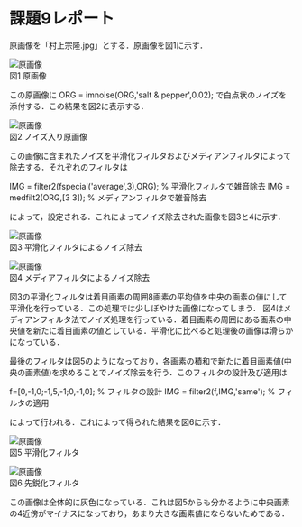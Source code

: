 # 課題9レポート
原画像を「村上宗隆.jpg」とする．原画像を図1に示す．

![原画像](https://github.com/Kobayashi-Takahiro-Training/FILE/blob/master/kadai3.jpg)  
図1 原画像

この原画像に
ORG = imnoise(ORG,'salt & pepper',0.02); 
で白点状のノイズを添付する．この結果を図2に表示する．

![原画像](https://github.com/Kobayashi-Takahiro-Training/FILE/blob/master/ノイズ.jpg)  
図2 ノイズ入り原画像

この画像に含まれたノイズを平滑化フィルタおよびメディアンフィルタによって除去する．それぞれのフィルタは

IMG = filter2(fspecial('average',3),ORG); % 平滑化フィルタで雑音除去
IMG = medfilt2(ORG,[3 3]); % メディアンフィルタで雑音除去

によって，設定される．これによってノイズ除去された画像を図3と4に示す．

![原画像](https://github.com/Kobayashi-Takahiro-Training/FILE/blob/master/平滑化.jpg)  
図3 平滑化フィルタによるノイズ除去

![原画像](https://github.com/Kobayashi-Takahiro-Training/FILE/blob/master/メディアンフィルタ.jpg)  
図4 メディアフィルタによるノイズ除去

図3の平滑化フィルタは着目画素の周囲8画素の平均値を中央の画素の値にして平滑化を行っている．この処理では少しぼやけた画像になってしまう．
図4はメディアンフィルタ法でノイズ処理を行っている．着目画素の周囲にある画素の中央値を新たに着目画素の値としている．平滑化に比べると処理後の画像は滑らかになっている．

最後のフィルタは図5のようになっており，各画素の積和で新たに着目画素値(中央の画素値)を求めることでノイズ除去を行う．このフィルタの設計及び適用は

f=[0,-1,0;-1,5,-1;0,-1,0]; % フィルタの設計
IMG = filter2(f,IMG,'same'); % フィルタの適用

によって行われる．これによって得られた結果を図6に示す．

![原画像](https://github.com/Kobayashi-Takahiro-Training/FILE/blob/master/平滑化フィルタ.png)  
図5 平滑化フィルタ

![原画像](https://github.com/Kobayashi-Takahiro-Training/FILE/blob/master/先鋭化.png)  
図6 先鋭化フィルタ

この画像は全体的に灰色になっている．これは図5からも分かるように中央画素の4近傍がマイナスになっており，あまり大きな画素値にならないためである．


